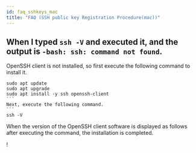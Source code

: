 ```yaml
---
id: faq_sshkeys_mac
title: "FAQ (SSH public key Registration Procedure(mac))"
---
```



## When I typed `ssh -V` and executed it, and the output is `-bash: ssh: command not found`.

OpenSSH client is not installed, so first execute the following command to install it.

````
sudo apt update
sudo apt upgrade
sudo apt install -y ssh openssh-client
```
Next, execute the following command.
```
ssh -V
````

When the version of the OpenSSH client software is displayed as follows after executing the command, the installation is completed.

! [](/img/ssh_keys/mac/ssh_mac_11.png)
